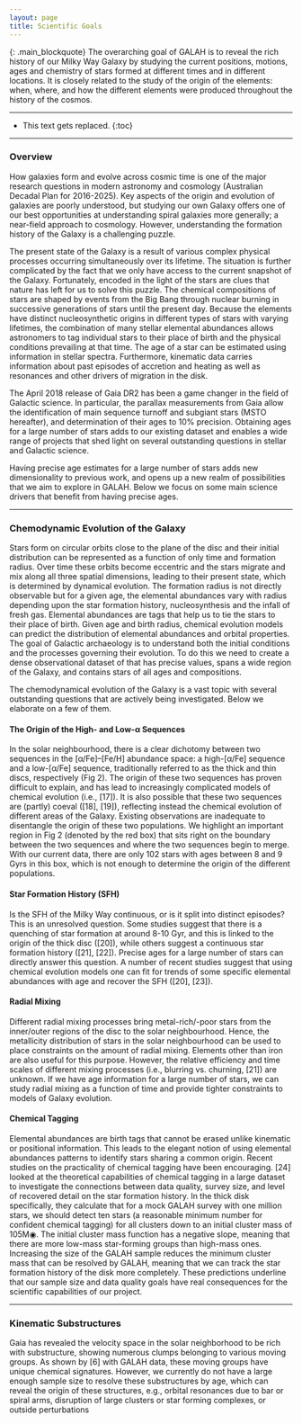 ```yaml
---
layout: page
title: Scientific Goals
---
```


{: .main_blockquote}
The overarching goal of GALAH is to reveal the rich history of our Milky Way Galaxy by studying the current positions, motions, ages and chemistry of stars formed at different times and in different locations. It is closely related to the study of the origin of the elements: when, where, and how the different elements were produced throughout the history of the cosmos.

---

* This text gets replaced.
{:toc}

---

### Overview

How galaxies form and evolve across cosmic time is one of the major research questions in modern astronomy and cosmology (Australian Decadal Plan for 2016-2025). Key aspects of the origin and evolution of galaxies are poorly understood, but studying our own Galaxy offers one of our best opportunities at understanding spiral galaxies more generally; a near-field approach to cosmology. However, understanding the formation history of the Galaxy is a challenging puzzle.

The present state of the Galaxy is a result of various complex physical processes occurring simultaneously over its lifetime. The situation is further complicated by the fact that we only have access to the current snapshot of the Galaxy. Fortunately, encoded in the light of the stars are clues that nature has left for us to solve this puzzle. The chemical compositions of stars are shaped by events from the Big Bang through nuclear burning in successive generations of stars until the present day. Because the elements have distinct nucleosynthetic origins in different types of stars with varying lifetimes, the combination of many stellar elemental abundances allows astronomers to tag individual stars to their place of birth and the physical conditions prevailing at that time. The age of a star can be estimated using information in stellar spectra. Furthermore, kinematic data carries information about past episodes of accretion and heating as well as resonances and other drivers of migration in the disk.

The April 2018 release of Gaia DR2 has been a game changer in the field of Galactic science. In particular, the parallax measurements from Gaia allow the identification of main sequence turnoff and subgiant stars (MSTO hereafter), and determination of their ages to 10% precision. Obtaining ages for a large number of stars adds to our existing dataset and enables a wide range of projects that shed light on several outstanding questions in stellar and Galactic science.

Having precise age estimates for a large number of stars adds new dimensionality to previous work, and opens up a new realm of possibilities that we aim to explore in GALAH. Below we focus on some main science drivers that benefit from having precise ages.

---

### Chemodynamic Evolution of the Galaxy

Stars form on circular orbits close to the plane of the disc and their initial distribution can be represented as a function of only time and formation radius. Over time these orbits become eccentric and the stars migrate and mix along all three spatial dimensions, leading to their present state, which is determined by dynamical evolution. The formation radius is not directly observable but for a given age, the elemental abundances vary with radius depending upon the star formation history, nucleosynthesis and the infall of fresh gas. Elemental abundances are tags that help us to tie the stars to their place of birth. Given age and birth radius, chemical evolution models can predict the distribution of elemental abundances and orbital properties. The goal of Galactic archaeology is to understand both the initial conditions and the processes governing their evolution. To do this we need to create a dense observational dataset of that has precise values, spans a wide region of the Galaxy, and contains stars of all ages and compositions.

The chemodynamical evolution of the Galaxy is a vast topic with several outstanding questions that are actively being investigated. Below we elaborate on a few of them.

#### The Origin of the High- and Low-α Sequences

In the solar neighbourhood, there is a clear dichotomy between two sequences in the [α/Fe]–[Fe/H] abundance space: a high-[α/Fe] sequence and a low-[α/Fe] sequence, traditionally referred to as the thick and thin discs, respectively (Fig 2). The origin of these two sequences has proven difficult to explain, and has lead to increasingly complicated models of chemical evolution (i.e., [17]). It is also possible that these two sequences are (partly) coeval ([18], [19]), reflecting instead the chemical evolution of different areas of the Galaxy. Existing observations are inadequate to disentangle the origin of these two populations. We highlight an important region in Fig 2 (denoted by the red box) that sits right on the boundary between the two sequences and where the two sequences begin to merge. With our current data, there are only 102 stars with ages between 8 and 9 Gyrs in this box, which is not enough to determine the origin of the different populations.

#### Star Formation History (SFH)
Is the SFH of the Milky Way
continuous, or is it split into distinct episodes? This is an
unresolved question. Some studies suggest that there is a
quenching of star formation at around 8-10 Gyr, and this is
linked to the origin of the thick disc ([20]), while others suggest a continuous star formation history ([21], [22]). Precise ages for a large number of stars can directly answer this question. A number of recent studies suggest that using chemical evolution models one can fit for trends of some specific elemental abundances with age and recover the SFH ([20], [23]).

#### Radial Mixing

Different radial mixing processes bring metal-rich/-poor stars from the inner/outer regions of the disc to the solar neighbourhood. Hence, the metallicity distribution of stars in the solar neighbourhood can be used to place constraints on the amount of radial mixing. Elements other than iron are also useful for this purpose. However, the relative efficiency and time scales of different mixing processes (i.e., blurring vs. churning, [21]) are unknown. If we have age information for a large number of stars, we can study radial mixing as a function of time and provide tighter constraints to models of Galaxy evolution.

#### Chemical Tagging

Elemental abundances are birth tags that cannot be erased unlike kinematic or positional information. This leads to the elegant notion of using elemental abundances patterns to identify stars sharing a common origin. Recent studies on the practicality of chemical tagging have been encouraging. [24] looked at the theoretical capabilities of chemical tagging in a large dataset to investigate the connections between data quality, survey size, and level of recovered detail on the star formation history. In the thick disk specifically, they calculate that for a mock GALAH survey with one million stars, we should detect ten stars (a reasonable minimum number for confident chemical tagging) for all clusters down to an initial cluster mass of 105M◉. The initial cluster mass function has a negative slope, meaning that there are more low-mass star-forming groups than high-mass ones. Increasing the size of the GALAH sample reduces the minimum cluster mass that can be resolved by GALAH, meaning that we can track the star formation history of the disk more completely. These predictions underline that our sample size and data quality goals have real consequences for the scientific capabilities of our project.

---

### Kinematic Substructures

Gaia has revealed the velocity space in the solar neighborhood to be rich with substructure, showing numerous clumps belonging to various moving groups. As shown by [6] with GALAH data, these moving groups have unique chemical signatures. However, we currently do not have a large enough sample size to resolve these substructures by age, which can reveal the origin of these structures, e.g., orbital resonances due to bar or spiral arms, disruption of large clusters or star forming complexes, or outside perturbations
